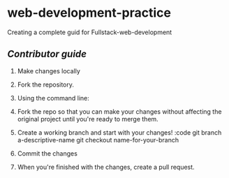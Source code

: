 # web-development-practice
Creating a complete guid for Fullstack-web-development  


## *Contributor guide*

1. Make changes locally
2. Fork the repository.
3. Using the command line:
4. Fork the repo so that you can make your changes without affecting the original project until you're ready to merge them.
5. Create a working branch and start with your changes!
    :code git branch a-descriptive-name
   git checkout name-for-your-branch
   
6. Commit the changes 
7. When you're finished with the changes, create a pull request.
